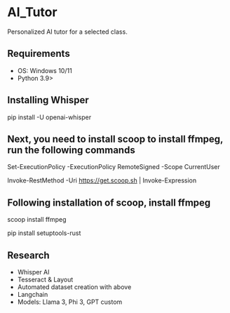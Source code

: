 # AI_Tutor
Personalized AI tutor for a selected class.

## Requirements 
- OS: Windows 10/11
- Python 3.9>

## Installing Whisper


pip install -U openai-whisper


## Next, you need to install scoop to install ffmpeg, run the following commands


Set-ExecutionPolicy -ExecutionPolicy RemoteSigned -Scope CurrentUser

Invoke-RestMethod -Uri https://get.scoop.sh | Invoke-Expression


## Following installation of scoop, install ffmpeg


scoop install ffmpeg


pip install setuptools-rust



## Research
* Whisper AI
* Tesseract & Layout
* Automated dataset creation with above
* Langchain
* Models: Llama 3, Phi 3, GPT custom


